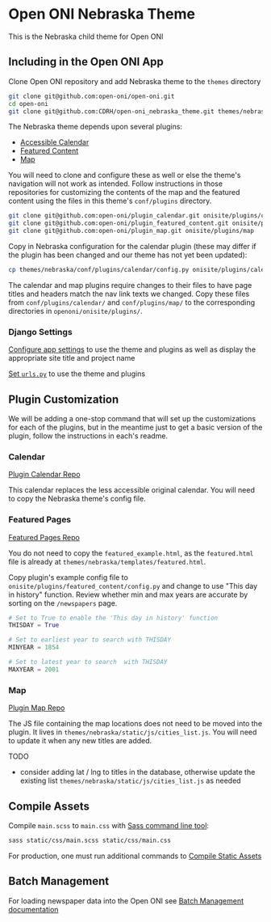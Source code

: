 # Open ONI Nebraska Theme
This is the Nebraska child theme for Open ONI

## Including in the Open ONI App

Clone Open ONI repository and add Nebraska theme to the `themes` directory

```bash
git clone git@github.com:open-oni/open-oni.git
cd open-oni
git clone git@github.com:CDRH/open-oni_nebraska_theme.git themes/nebraska
```

The Nebraska theme depends upon several plugins:

- [Accessible Calendar](https://github.com/open-oni/plugin_calendar)
- [Featured Content](https://github.com/open-oni/plugin_featured_content)
- [Map](https://github.com/open-oni/plugin_map)

You will need to clone and configure these as well or else the theme's navigation will not work as intended.  Follow instructions in those repositories for customizing the contents of the map and the featured content using the files in this theme's `conf/plugins` directory.

```bash
git clone git@github.com:open-oni/plugin_calendar.git onisite/plugins/calendar
git clone git@github.com:open-oni/plugin_featured_content.git onisite/plugins/featured_content
git clone git@github.com:open-oni/plugin_map.git onisite/plugins/map
```

Copy in Nebraska configuration for the calendar plugin (these may differ if the plugin has been changed and our theme has not yet been updated):

```bash
cp themes/nebraska/conf/plugins/calendar/config.py onisite/plugins/calendar/config.py
```

The calendar and map plugins require changes to their files to have page titles
and headers match the nav link texts we changed. Copy these files from
`conf/plugins/calendar/` and `conf/plugins/map/` to the corresponding
directories in `openoni/onisite/plugins/`.

### Django Settings
[Configure app settings](/docs/openoni.md#local-settings)
to use the theme and plugins
as well as display the appropriate site title and project name

[Set `urls.py`](/docs/openoni.md#urls) to use the theme and plugins

## Plugin Customization

We will be adding a one-stop command that will set up the customizations for each of the plugins, but in the meantime just to get a basic version of the plugin, follow the instructions in each's readme.

### Calendar

[Plugin Calendar Repo](https://github.com/open-oni/plugin_calendar)

This calendar replaces the less accessible original calendar. You will need to copy the Nebraska theme's config file.

### Featured Pages

[Featured Pages Repo](https://github.com/open-oni/plugin_featured_content)

You do not need to copy the `featured_example.html`, as the `featured.html` file is already at `themes/nebraska/templates/featured.html`.

Copy plugin's example config file to `onisite/plugins/featured_content/config.py`
and change to use "This day in history" function. Review whether min and max
years are accurate by sorting on the `/newspapers` page.

```python
# Set to True to enable the 'This day in history' function
THISDAY = True

# Set to earliest year to search with THISDAY
MINYEAR = 1854

# Set to latest year to search  with THISDAY
MAXYEAR = 2001
```

### Map

[Plugin Map Repo](https://github.com/open-oni/plugin_map)

The JS file containing the map locations does not need to be moved into the plugin. It lives in `themes/nebraska/static/js/cities_list.js`.  You will need to update it when any new titles are added.

TODO
- consider adding lat / lng to titles in the database, otherwise update the existing list `themes/nebraska/static/js/cities_list.js` as needed

## Compile Assets

Compile `main.scss` to `main.css` with [Sass command line
tool](https://sass-lang.com/install):

```bash
sass static/css/main.scss static/css/main.css
```

For production, one must run additional commands to
[Compile Static Assets](docs/openoni.md#compile-static-assets)

## Batch Management

For loading newspaper data into the Open ONI see
[Batch Management documentation](docs/batch-management.md)
